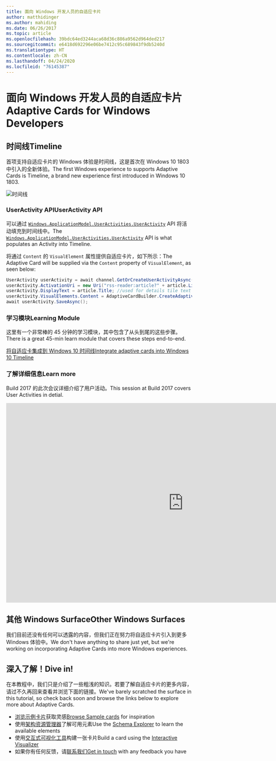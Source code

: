 ```yaml
---
title: 面向 Windows 开发人员的自适应卡片
author: matthidinger
ms.author: mahiding
ms.date: 06/26/2017
ms.topic: article
ms.openlocfilehash: 39bdc64ed3244aca68d36c886a9562d964ded217
ms.sourcegitcommit: e6418d692296e06be7412c95c689843f9db5240d
ms.translationtype: HT
ms.contentlocale: zh-CN
ms.lasthandoff: 04/24/2020
ms.locfileid: "76145387"
---
```

# <a name="adaptive-cards-for-windows-developers"></a><span data-ttu-id="7d187-102">面向 Windows 开发人员的自适应卡片</span><span class="sxs-lookup"><span data-stu-id="7d187-102">Adaptive Cards for Windows Developers</span></span>

## <a name="timeline"></a><span data-ttu-id="7d187-103">时间线</span><span class="sxs-lookup"><span data-stu-id="7d187-103">Timeline</span></span>

<span data-ttu-id="7d187-104">首项支持自适应卡片的 Windows 体验是时间线，这是首次在 Windows 10 1803 中引入的全新体验。</span><span class="sxs-lookup"><span data-stu-id="7d187-104">The first Windows experience to supports Adaptive Cards is Timeline, a brand new experience first introduced in Windows 10 1803.</span></span> 

![时间线](media/windows/timeline.png)

### <a name="useractivity-api"></a><span data-ttu-id="7d187-106">UserActivity API</span><span class="sxs-lookup"><span data-stu-id="7d187-106">UserActivity API</span></span>

<span data-ttu-id="7d187-107">可以通过 [`Windows.ApplicationModel.UserActivities.UserActivity`](https://docs.microsoft.com/uwp/api/windows.applicationmodel.useractivities.useractivity) API 将活动填充到时间线中。</span><span class="sxs-lookup"><span data-stu-id="7d187-107">The [`Windows.ApplicationModel.UserActivities.UserActivity`](https://docs.microsoft.com/uwp/api/windows.applicationmodel.useractivities.useractivity) API is what populates an Activity into Timeline.</span></span>

<span data-ttu-id="7d187-108">将通过 `Content` 的 `VisualElement` 属性提供自适应卡片，如下所示：</span><span class="sxs-lookup"><span data-stu-id="7d187-108">The Adaptive Card will be supplied via the `Content` property of `VisualElement`, as seen below:</span></span>

```csharp
UserActivity userActivity = await channel.GetOrCreateUserActivityAsync(activityId, new HostName("contoso.com"));
userActivity.ActivationUri = new Uri("rss-reader:article?" + article.Link);
userActivity.DisplayText = article.Title; //used for details tile text
userActivity.VisualElements.Content = AdaptiveCardBuilder.CreateAdaptiveCardFromJson(jsonString);
await userActivity.SaveAsync();
```

### <a name="learning-module"></a><span data-ttu-id="7d187-109">学习模块</span><span class="sxs-lookup"><span data-stu-id="7d187-109">Learning Module</span></span>

<span data-ttu-id="7d187-110">这里有一个非常棒的 45 分钟的学习模块，其中包含了从头到尾的这些步骤。</span><span class="sxs-lookup"><span data-stu-id="7d187-110">There is a great 45-min learn module that covers these steps end-to-end.</span></span>

[<span data-ttu-id="7d187-111">将自适应卡集成到 Windows 10 时间线</span><span class="sxs-lookup"><span data-stu-id="7d187-111">Integrate adaptive cards into Windows 10 Timeline</span></span>](https://docs.microsoft.com/learn/modules/integrate-app-into-windows-10-timeline/)

### <a name="learn-more"></a><span data-ttu-id="7d187-112">了解详细信息</span><span class="sxs-lookup"><span data-stu-id="7d187-112">Learn more</span></span>

<span data-ttu-id="7d187-113">Build 2017 的此次会议详细介绍了用户活动。</span><span class="sxs-lookup"><span data-stu-id="7d187-113">This session at Build 2017 covers User Activities in detial.</span></span>

<iframe src="https://channel9.msdn.com/Events/Build/2017/B8108/player" width="960" height="540" allowFullScreen frameBorder="0"></iframe>

## <a name="other-windows-surfaces"></a><span data-ttu-id="7d187-114">其他 Windows Surface</span><span class="sxs-lookup"><span data-stu-id="7d187-114">Other Windows Surfaces</span></span>
<span data-ttu-id="7d187-115">我们目前还没有任何可以透露的内容，但我们正在努力将自适应卡片引入到更多 Windows 体验中。</span><span class="sxs-lookup"><span data-stu-id="7d187-115">We don't have anything to share just yet, but we're working on incorporating Adaptive Cards into more Windows experiences.</span></span>

## <a name="dive-in"></a><span data-ttu-id="7d187-116">深入了解！</span><span class="sxs-lookup"><span data-stu-id="7d187-116">Dive in!</span></span>

<span data-ttu-id="7d187-117">在本教程中，我们只是介绍了一些粗浅的知识。若要了解自适应卡片的更多内容，请过不久再回来查看并浏览下面的链接。</span><span class="sxs-lookup"><span data-stu-id="7d187-117">We've barely scratched the surface in this tutorial, so check back soon and browse the links below to explore more about Adaptive Cards.</span></span>

* <span data-ttu-id="7d187-118">[浏览示例卡片](http://adaptivecards.io/samples/)获取灵感</span><span class="sxs-lookup"><span data-stu-id="7d187-118">[Browse Sample cards](http://adaptivecards.io/samples/) for inspiration</span></span>
* <span data-ttu-id="7d187-119">使用[架构资源管理器](http://adaptivecards.io/explorer)了解可用元素</span><span class="sxs-lookup"><span data-stu-id="7d187-119">Use the [Schema Explorer](http://adaptivecards.io/explorer) to learn the available elements</span></span>
* <span data-ttu-id="7d187-120">使用[交互式可视化工具](http://adaptivecards.io/visualizer/index.html?hostApp=Skype)构建一张卡片</span><span class="sxs-lookup"><span data-stu-id="7d187-120">Build a card using the [Interactive Visualizer](http://adaptivecards.io/visualizer/index.html?hostApp=Skype)</span></span>
* <span data-ttu-id="7d187-121">如果你有任何反馈，请[联系我们](http://adaptivecards.io/connect)</span><span class="sxs-lookup"><span data-stu-id="7d187-121">[Get in touch](http://adaptivecards.io/connect) with any feedback you have</span></span>
